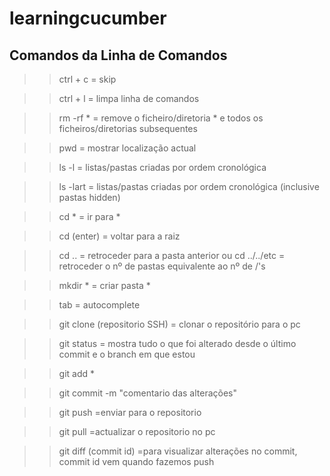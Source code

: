 # learningcucumber

## Comandos da Linha de Comandos


>> ctrl + c	= skip

>> ctrl + l	= limpa linha de comandos

>> rm -rf *	= remove o ficheiro/diretoria * e todos os ficheiros/diretorias subsequentes

>> pwd		= mostrar localização actual

>> ls -l 	= listas/pastas criadas por ordem cronológica

>> ls -lart	= listas/pastas criadas por ordem cronológica (inclusive pastas hidden)

>> cd *		= ir para *

>> cd (enter)	= voltar para a raiz

>> cd ..	= retroceder para a pasta anterior
 ou
>> cd ../../etc	= retroceder o nº de pastas equivalente ao nº de /'s

>> mkdir *	= criar pasta *

>> tab		= autocomplete

>> git clone (repositorio SSH)	= clonar o repositório para o pc

>> git status 	= mostra tudo o que foi alterado desde o último commit e o branch em que estou

>> git add *

>> git commit -m "comentario das alterações"

>> git push	=enviar para o repositorio

>> git pull	=actualizar o repositorio no pc

>> git diff (commit id)	=para visualizar alterações no commit, commit id vem quando fazemos push 



